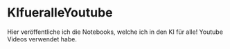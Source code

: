 # KIfueralleYoutube
Hier veröffentliche ich die Notebooks, welche ich in den KI für alle! Youtube Videos verwendet habe.
